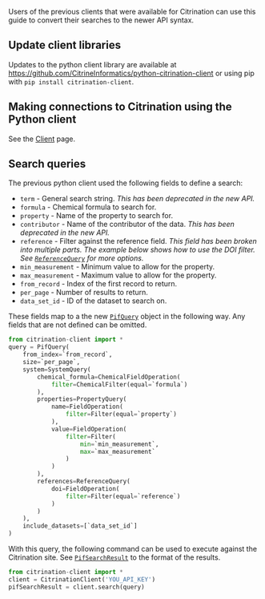 Users of the previous clients that were available for Citrination can use this guide to convert their searches to the newer API syntax.

## Update client libraries

Updates to the python client library are available at https://github.com/CitrineInformatics/python-citrination-client or using pip with `pip install citrination-client`.

## Making connections to Citrination using the Python client

See the [Client](!api/client/Client) page.

## Search queries

The previous python client used the following fields to define a search:

* `term` - General search string. _This has been deprecated in the new API._
* `formula` - Chemical formula to search for.
* `property` - Name of the property to search for.
* `contributor` - Name of the contributor of the data. _This has been deprecated in the new API._
* `reference` - Filter against the reference field. _This field has been broken into multiple parts. The example below shows how to use the DOI filter. See [`ReferenceQuery`](!api/search/pif/query/core/ReferenceQuery) for more options._
* `min_measurement` - Minimum value to allow for the property.
* `max_measurement` - Maximum value to allow for the property.
* `from_record` - Index of the first record to return.
* `per_page` - Number of results to return.
* `data_set_id` - ID of the dataset to search on.

These fields map to a the new [`PifQuery`](!api/search/pif/query/PifQuery) object in the following way. Any fields that are not defined can be omitted.

```Python
from citrination-client import *
query = PifQuery(
    from_index=`from_record`,
    size=`per_page`,
    system=SystemQuery(
        chemical_formula=ChemicalFieldOperation(
            filter=ChemicalFilter(equal=`formula`)
        ),
        properties=PropertyQuery(
            name=FieldOperation(
                filter=Filter(equal=`property`)
            ),
            value=FieldOperation(
                filter=Filter(
                    min=`min_measurement`,
                    max=`max_measurement`
                )
            )
        ),
        references=ReferenceQuery(
            doi=FieldOperation(
                filter=Filter(equal=`reference`)
            )
        )
    ),
    include_datasets=[`data_set_id`]
)
```

With this query, the following command can be used to execute against the Citrination site. See [`PifSearchResult`](!api/search/pif/result/PifSearchResult) to the format of the results.

```Python
from citrination-client import *
client = CitrinationClient('YOU_API_KEY')
pifSearchResult = client.search(query)
```
